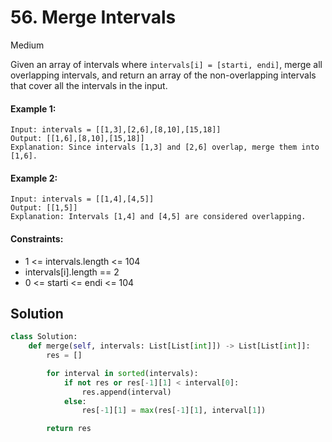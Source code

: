 # 56. Merge Intervals

Medium

Given an array of intervals where `intervals[i] = [starti, endi]`, merge all
overlapping intervals, and return an array of the non-overlapping intervals that
cover all the intervals in the input.

#### Example 1:

```
Input: intervals = [[1,3],[2,6],[8,10],[15,18]]
Output: [[1,6],[8,10],[15,18]]
Explanation: Since intervals [1,3] and [2,6] overlap, merge them into [1,6].
```

#### Example 2:

```
Input: intervals = [[1,4],[4,5]]
Output: [[1,5]]
Explanation: Intervals [1,4] and [4,5] are considered overlapping.
```

#### Constraints:

- 1 <= intervals.length <= 104
- intervals[i].length == 2
- 0 <= starti <= endi <= 104

## Solution

```python
class Solution:
    def merge(self, intervals: List[List[int]]) -> List[List[int]]:
        res = []

        for interval in sorted(intervals):
            if not res or res[-1][1] < interval[0]:
                res.append(interval)
            else:
                res[-1][1] = max(res[-1][1], interval[1])

        return res
```
